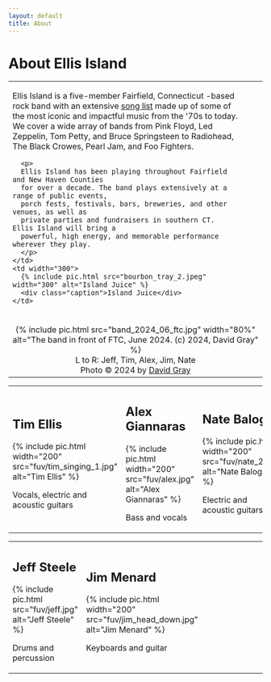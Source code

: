 ```yaml
---
layout: default
title: About
---
```


# About Ellis Island

<table class="about">
  <tr>
    <td style="padding-right: 3em;">
      <p>
      Ellis Island is a five-member Fairfield, Connecticut -based rock band
      with an extensive <a href="/song-list.html">song list</a> made up of
      some of the most iconic and impactful music from the '70s to today.
      We cover a wide array of bands from Pink Floyd, Led Zeppelin, Tom
      Petty, and Bruce Springsteen to Radiohead, The Black Crowes, Pearl
      Jam, and Foo Fighters.
      </p>

      <p>
      Ellis Island has been playing throughout Fairfield and New Haven Counties
      for over a decade. The band plays extensively at a range of public events,
      porch fests, festivals, bars, breweries, and other venues, as well as
      private parties and fundraisers in southern CT. Ellis Island will bring a
      powerful, high energy, and memorable performance wherever they play.
      </p>
    </td>
    <td width="300">
      {% include pic.html src="bourbon_tray_2.jpeg" width="300" alt="Island Juice" %}
      <div class="caption">Island Juice</div>
    </td>
  </tr>
  <tr>
    <td colspan="2" style="text-align: center;">
      <br/>
      {% include pic.html src="band_2024_06_ftc.jpg" width="80%"
                 alt="The band in front of FTC, June 2024. (c) 2024, David Gray" %}
      <br/>
      <div class="caption">
          L to R: Jeff, Tim, Alex, Jim, Nate
          <br/>
          Photo &copy; 2024 by <a href="https://www.graypeakimages.com/">David Gray</a>
      </div>
    </td>
  </tr>
</table>

<table class="bandpics">
  <tr>
    <td class="bandmember" width="33%">
      <h2>Tim Ellis</h2>
      {% include pic.html width="200" src="fuv/tim_singing_1.jpg" alt="Tim Ellis" %}
      <p>Vocals, electric and acoustic guitars</p>
    </td>
    <td class="bandmember" width="34%">
      <h2>Alex Giannaras</h2>
      {% include pic.html width="200" src="fuv/alex.jpg" alt="Alex Giannaras" %}
      <p>Bass and vocals</p>
    </td>
    <td class="bandmember" width="33%">
      <h2>Nate Balogh</h2>
      {% include pic.html width="200" src="fuv/nate_2.jpg" alt="Nate Balogh" %}
      <p>Electric and acoustic guitars</p>
    </td>
  </tr>
</table>
<table class="bandpics bandpics-2">
  <tr>
    <td class="bandmember">
      <h2>Jeff Steele</h2>
      {% include pic.html src="fuv/jeff.jpg" alt="Jeff Steele" %}
      <p>Drums and percussion</p>
    </td>
    <td class="bandmember">
      <h2>Jim Menard</h2>
      {% include pic.html width="200" src="fuv/jim_head_down.jpg" alt="Jim Menard" %}
      <p>Keyboards and guitar</p>
    </td>
    <td width="50%">&nbsp;</td>
  </tr>
</table>
